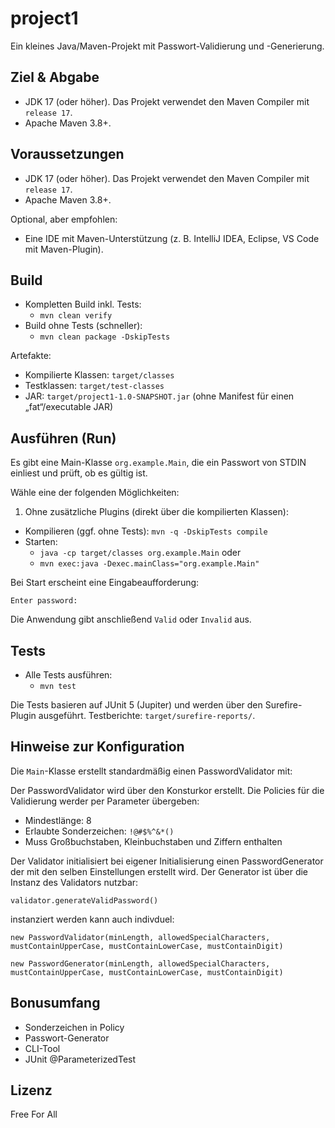 # project1

Ein kleines Java/Maven-Projekt mit Passwort-Validierung und -Generierung.

## Ziel & Abgabe

- JDK 17 (oder höher). Das Projekt verwendet den Maven Compiler mit `release 17`.
- Apache Maven 3.8+.

## Voraussetzungen

- JDK 17 (oder höher). Das Projekt verwendet den Maven Compiler mit `release 17`.
- Apache Maven 3.8+.

Optional, aber empfohlen:

- Eine IDE mit Maven-Unterstützung (z. B. IntelliJ IDEA, Eclipse, VS Code mit Maven-Plugin).

## Build

- Kompletten Build inkl. Tests:
    - `mvn clean verify`
- Build ohne Tests (schneller):
    - `mvn clean package -DskipTests`

Artefakte:

- Kompilierte Klassen: `target/classes`
- Testklassen: `target/test-classes`
- JAR: `target/project1-1.0-SNAPSHOT.jar` (ohne Manifest für einen „fat“/executable JAR)

## Ausführen (Run)

Es gibt eine Main-Klasse `org.example.Main`, die ein Passwort von STDIN einliest und prüft, ob es gültig ist.

Wähle eine der folgenden Möglichkeiten:

1) Ohne zusätzliche Plugins (direkt über die kompilierten Klassen):

- Kompilieren (ggf. ohne Tests): `mvn -q -DskipTests compile`
- Starten:
    - `java -cp target/classes org.example.Main` oder
    - `mvn exec:java -Dexec.mainClass="org.example.Main"`

Bei Start erscheint eine Eingabeaufforderung:

```
Enter password: 
```

Die Anwendung gibt anschließend `Valid` oder `Invalid` aus.

## Tests

- Alle Tests ausführen:
    - `mvn test`

Die Tests basieren auf JUnit 5 (Jupiter) und werden über den Surefire-Plugin ausgeführt. Testberichte:
`target/surefire-reports/`.

## Hinweise zur Konfiguration

Die `Main`-Klasse erstellt standardmäßig einen PasswordValidator mit:

Der PasswordValidator wird über den Konsturkor erstellt.
Die Policies für die Validierung werder per Parameter übergeben:

- Mindestlänge: 8
- Erlaubte Sonderzeichen: `!@#$%^&*()`
- Muss Großbuchstaben, Kleinbuchstaben und Ziffern enthalten

Der Validator initialisiert bei eigener Initialisierung einen PasswordGenerator der mit den selben
Einstellungen erstellt wird. Der Generator ist über die Instanz des Validators nutzbar:

`validator.generateValidPassword()`

instanziert werden kann auch indivduel:

`new PasswordValidator(minLength, allowedSpecialCharacters, mustContainUpperCase, mustContainLowerCase, mustContainDigit)`

`new PasswordGenerator(minLength, allowedSpecialCharacters, mustContainUpperCase, mustContainLowerCase, mustContainDigit)`

## Bonusumfang

- Sonderzeichen in Policy
- Passwort-Generator
- CLI-Tool
- JUnit @ParameterizedTest

## Lizenz

Free For All